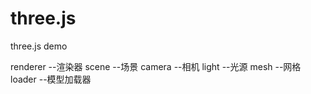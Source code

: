 # three.js
three.js demo

renderer    --渲染器
scene       --场景
camera      --相机
light       --光源
mesh        --网格
loader      --模型加载器
